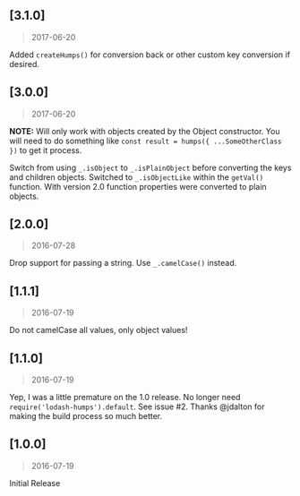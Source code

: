 ## [3.1.0]
> 2017-06-20

Added `createHumps()` for conversion back or other custom key conversion if desired.

## [3.0.0]
> 2017-06-20

**NOTE:** Will only work with objects created by the Object constructor. You will need to do something like `const result = humps({ ...SomeOtherClass })` to get it process.

Switch from using `_.isObject` to `_.isPlainObject` before converting the keys and children objects. Switched to `_.isObjectLike` within the `getVal()` function. With version 2.0 function properties were converted to plain objects.

## [2.0.0]
> 2016-07-28

Drop support for passing a string. Use `_.camelCase()` instead.

## [1.1.1]
> 2016-07-19

Do not camelCase all values, only object values!

## [1.1.0]
> 2016-07-19

Yep, I was a little premature on the 1.0 release.
No longer need `require('lodash-humps').default`. See issue #2.
Thanks @jdalton for making the build process so much better.

## [1.0.0]
> 2016-07-19

Initial Release
